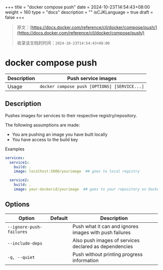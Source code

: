 +++
title = "docker compose push"
date = 2024-10-23T14:54:43+08:00
weight = 160
type = "docs"
description = ""
isCJKLanguage = true
draft = false
+++

> 原文：[https://docs.docker.com/reference/cli/docker/compose/push/](https://docs.docker.com/reference/cli/docker/compose/push/)
>
> 收录该文档的时间：`2024-10-23T14:54:43+08:00`

# docker compose push

| Description | Push service images                          |
| :---------- | -------------------------------------------- |
| Usage       | `docker compose push [OPTIONS] [SERVICE...]` |

## Description

Pushes images for services to their respective registry/repository.

The following assumptions are made:

- You are pushing an image you have built locally
- You have access to the build key

Examples



```yaml
services:
  service1:
    build: .
    image: localhost:5000/yourimage  ## goes to local registry

  service2:
    build: .
    image: your-dockerid/yourimage  ## goes to your repository on Docker Hub
```

## Options

| Option                   | Default | Description                                            |
| ------------------------ | ------- | ------------------------------------------------------ |
| `--ignore-push-failures` |         | Push what it can and ignores images with push failures |
| `--include-deps`         |         | Also push images of services declared as dependencies  |
| `-q, --quiet`            |         | Push without printing progress information             |
